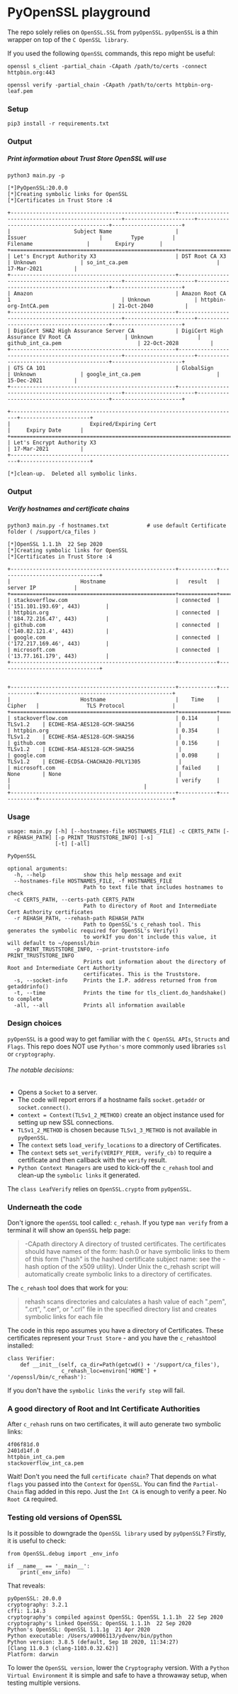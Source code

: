 # PyOpenSSL playground

The repo solely relies on `OpenSSL.SSL` from `pyOpenSSL`.  `pyOpenSSL` is a thin wrapper on top of the `C OpenSSL library`.  

If you used the following `OpenSSL` commands, this repo might be useful:
```
openssl s_client -partial_chain -CApath /path/to/certs -connect httpbin.org:443

openssl verify -partial_chain -CApath /path/to/certs httpbin-org-leaf.pem
```
### Setup
`pip3 install -r requirements.txt`
### Output
##### Print information about Trust Store OpenSSL will use
```
python3 main.py -p

[*]PyOpenSSL:20.0.0
[*]Creating symbolic links for OpenSSL
[*]Certificates in Trust Store :4

+----------------------------------------------------+----------------------------------------------------+----------------------+------------------------------------------+----------------------+
|                    Subject Name                    |                       Issuer                       |         Type         |                 Filename                 |        Expiry        |
+====================================================+====================================================+======================+==========================================+======================+
| Let's Encrypt Authority X3                         | DST Root CA X3                                     | Unknown              | so_int_ca.pem                            | 17-Mar-2021          |
+----------------------------------------------------+----------------------------------------------------+----------------------+------------------------------------------+----------------------+
| Amazon                                             | Amazon Root CA 1                                   | Unknown              | httpbin-org-IntCA.pem                    | 21-Oct-2040          |
+----------------------------------------------------+----------------------------------------------------+----------------------+------------------------------------------+----------------------+
| DigiCert SHA2 High Assurance Server CA             | DigiCert High Assurance EV Root CA                 | Unknown              | github_int_ca.pem                        | 22-Oct-2028          |
+----------------------------------------------------+----------------------------------------------------+----------------------+------------------------------------------+----------------------+
| GTS CA 1O1                                         | GlobalSign                                         | Unknown              | google_int_ca.pem                        | 15-Dec-2021          |
+----------------------------------------------------+----------------------------------------------------+----------------------+------------------------------------------+----------------------+

+------------------------------------------------------------------------+----------------------+
|                         Expired/Expiring Cert                          |     Expiry Date      |
+========================================================================+======================+
| Let's Encrypt Authority X3                                             | 17-Mar-2021          |
+------------------------------------------------------------------------+----------------------+

[*]clean-up.  Deleted all symbolic links.
```
### Output
##### Verify hostnames and certificate chains
```
python3 main.py -f hostnames.txt            # use default Certificate folder ( /support/ca_files )

[*]OpenSSL 1.1.1h  22 Sep 2020
[*]Creating symbolic links for OpenSSL
[*]Certificates in Trust Store :4

+----------------------------------------------------+------------+--------------------------------+
|                      Hostname                      |   result   |           server IP            |
+====================================================+============+================================+
| stackoverflow.com                                  | connected  | ('151.101.193.69', 443)        |
| httpbin.org                                        | connected  | ('184.72.216.47', 443)         |
| github.com                                         | connected  | ('140.82.121.4', 443)          |
| google.com                                         | connected  | ('172.217.169.46', 443)        |
| microsoft.com                                      | connected  | ('13.77.161.179', 443)         |
+----------------------------------------------------+------------+--------------------------------+


+----------------------------------------------------+------------+------------+------------------------------------------+
|                      Hostname                      |    Time    |   Cipher   |               TLS Protocol               |
+====================================================+============+============+==========================================+
| stackoverflow.com                                  | 0.114      | TLSv1.2    | ECDHE-RSA-AES128-GCM-SHA256              |
| httpbin.org                                        | 0.354      | TLSv1.2    | ECDHE-RSA-AES128-GCM-SHA256              |
| github.com                                         | 0.156      | TLSv1.2    | ECDHE-RSA-AES128-GCM-SHA256              |
| google.com                                         | 0.098      | TLSv1.2    | ECDHE-ECDSA-CHACHA20-POLY1305            |
| microsoft.com                                      | failed     | None       | None                                     |
|                                                    | verify     |            |                                          |
+----------------------------------------------------+------------+------------+------------------------------------------+

```

### Usage
```
usage: main.py [-h] [--hostnames-file HOSTNAMES_FILE] -c CERTS_PATH [-r REHASH_PATH] [-p PRINT_TRUSTSTORE_INFO] [-s]
               [-t] [-all]
               
PyOpenSSL

optional arguments:
  -h, --help            show this help message and exit
  --hostnames-file HOSTNAMES_FILE, -f HOSTNAMES_FILE
                        Path to text file that includes hostnames to check
  -c CERTS_PATH, --certs-path CERTS_PATH
                        Path to directory of Root and Intermediate Cert Authority certificates
  -r REHASH_PATH, --rehash-path REHASH_PATH
                        Path to OpenSSL's c_rehash tool. This generates the symbolic required for OpenSSL's Verify()
                        to workIf you don't include this value, it will default to ~/openssl/bin
  -p PRINT_TRUSTSTORE_INFO, --print-truststore-info PRINT_TRUSTSTORE_INFO
                        Prints out information about the directory of Root and Intermediate Cert Authority
                        certificates. This is the Truststore.
  -s, --socket-info     Prints the I.P. address returned from from getaddrinfo()
  -t, --time            Prints the time for tls_client.do_handshake() to complete
  -all, --all           Prints all information available
```


### Design choices

`pyOpenSSL` is a good way to get familiar with the `C OpenSSL APIs`, `Structs` and `Flags`.  This repo does NOT use `Python's` more commonly used libraries `ssl` or `cryptography`.

###### The notable decisions:
  - Opens a `Socket` to a server.
  - The code will report errors if a hostname fails `socket.getaddr` or `socket.connect()`.
  - `context = Context(TLSv1_2_METHOD)` create an object instance used for setting up new SSL connections.
  - `TLSv1_2_METHOD` is chosen because `TLSv1_3_METHOD` is not available in `pyOpenSSL`.
  - The `context` sets `load_verify_locations` to a directory of Certificates.
  - The `context` sets `set_verify(VERIFY_PEER, verify_cb)` to require a certificate and then callback with the `verify` result.
 - `Python Context Managers` are used to kick-off the `c_rehash` tool and clean-up the `symbolic links` it generated.

The `class LeafVerify` relies on `OpenSSL.crypto` from `pyOpenSSL`.

### Underneath the code
Don't ignore the `openSSL` tool called: `c_rehash`.  If you type `man verify` from a terminal it will show an `OpenSSL` help page:

> -CApath directory
>     A directory of trusted certificates. The certificates should have names of
>     the form: hash.0 or have symbolic links to them of this form ("hash" is the
>     hashed certificate subject name: see the -hash option of the x509 utility).
>     Under Unix the c_rehash script will automatically create symbolic links to a
>     directory of certificates.

The `c_rehash` tool does that work for you:
> rehash scans directories and calculates a hash value of each ".pem", ".crt", ".cer", or ".crl" file in the specified directory list and creates symbolic links for each file


The code in this repo assumes you have a directory of Certificates.  These certificates represent your `Trust Store` - and you have the `c_rehash`tool installed:
```
class Verifier:
    def __init__(self, ca_dir=Path(getcwd() + '/support/ca_files'),
                 c_rehash_loc=environ['HOME'] + '/openssl/bin/c_rehash'):
```              


If you don't have the `symbolic links` the `verify step` will fail.

### A good directory of Root and Int Certificate Authorities
After `c_rehash` runs on two certificates, it will auto generate two symbolic links:
```
4f06f81d.0
2401d14f.0
httpbin_int_ca.pem
stackoverflow_int_ca.pem
```
Wait!  Don't you need the full `certificate chain`?  That depends on what `flags` you passed into the `Context` for `OpenSSL`. You can find the `Partial-Chain` flag added in this repo.  Just the `Int CA` is enough to verify a peer. No `Root CA` required.

### Testing old versions of OpenSSL
Is it possible to downgrade the `OpenSSL library` used by `pyOpenSSL`?  Firstly, it is useful to check:

```
from OpenSSL.debug import _env_info

if __name__ == '__main__':
    print(_env_info)
```
That reveals:
```
pyOpenSSL: 20.0.0
cryptography: 3.2.1
cffi: 1.14.3
cryptography's compiled against OpenSSL: OpenSSL 1.1.1h  22 Sep 2020
cryptography's linked OpenSSL: OpenSSL 1.1.1h  22 Sep 2020
Python's OpenSSL: OpenSSL 1.1.1g  21 Apr 2020
Python executable: /Users/a9006113/ydvenv/bin/python
Python version: 3.8.5 (default, Sep 18 2020, 11:34:27) 
[Clang 11.0.3 (clang-1103.0.32.62)]
Platform: darwin
```
To lower the `OpenSSL version`, lower the `Cryptography` version.  With a `Python Virtual Environment` it is simple and safe to have a throwaway setup, when testing multiple versions.